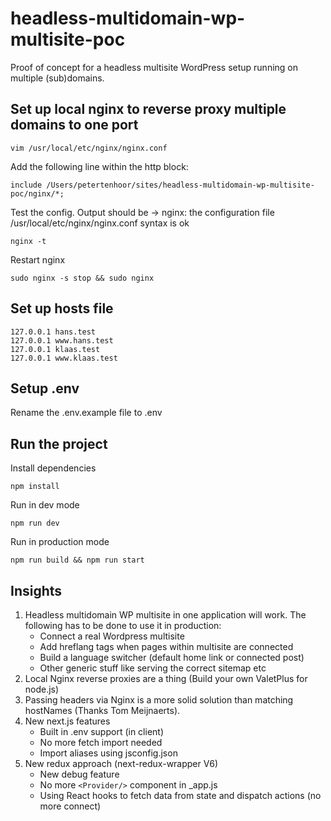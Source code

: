 # headless-multidomain-wp-multisite-poc

Proof of concept for a headless multisite WordPress setup running on multiple (sub)domains.

## Set up local nginx to reverse proxy multiple domains to one port

```
vim /usr/local/etc/nginx/nginx.conf
```

Add the following line within the http block:

```
include /Users/petertenhoor/sites/headless-multidomain-wp-multisite-poc/nginx/*;
```

Test the config. Output should be -> nginx: the configuration file /usr/local/etc/nginx/nginx.conf syntax is ok

```
nginx -t
```

Restart nginx

```
sudo nginx -s stop && sudo nginx
```

## Set up hosts file

```
127.0.0.1 hans.test
127.0.0.1 www.hans.test
127.0.0.1 klaas.test
127.0.0.1 www.klaas.test
```

## Setup .env

Rename the .env.example file to .env

## Run the project

Install dependencies

```npm install```

Run in dev mode

```npm run dev```

Run in production mode

```npm run build && npm run start```

## Insights

1. Headless multidomain WP multisite in one application will work. The following has to be done to use it in production:
    - Connect a real Wordpress multisite
    - Add hreflang tags when pages within multisite are connected
    - Build a language switcher (default home link or connected post)
    - Other generic stuff like serving the correct sitemap etc
2. Local Nginx reverse proxies are a thing (Build your own ValetPlus for node.js)
3. Passing headers via Nginx is a more solid solution than matching hostNames (Thanks Tom Meijnaerts).
4. New next.js features
    - Built in .env support (in client)
    - No more fetch import needed
    - Import aliases using jsconfig.json
5. New redux approach (next-redux-wrapper V6)
    - New debug feature
    - No more ```<Provider/>``` component in _app.js
    - Using React hooks to fetch data from state and dispatch actions (no more connect)